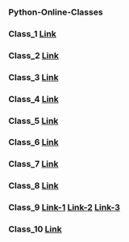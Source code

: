 ### Python-Online-Classes

### Class_1 [Link](https://transcripts.gotomeeting.com/#/s/dca7707d6b5f911ebe4be2c6a25cc91ef93a721dcc07b46bdb6e0d1dca0d9165)

### Class_2 [Link](https://transcripts.gotomeeting.com/#/s/652882a0dc4eec0af94a9f2146da8498c953315ee225dba206d50ca436d1db28)

### Class_3 [Link](https://transcripts.gotomeeting.com/#/s/ac640c66274e2bee0405958e53e0ae787e8fc4afb11ca279edb36467e3ba7429)

### Class_4 [Link](https://transcripts.gotomeeting.com/#/s/4e5f7d5cc172645780a17f65fd2d8b8bdbb9c948f5e5f6908629c01b6d82b360)

### Class_5 [Link](https://transcripts.gotomeeting.com/#/s/4ab721f9ee021e3d29eec38811cc8c1b29e376a29bdfe159239443ea7aeebb7d)

### Class_6 [Link](https://transcripts.gotomeeting.com/#/s/30a68b93e191f38b1bbd7cf6001c07d01b681bf2658955b73394d5a630ff002c)

### Class_7 [Link](https://transcripts.gotomeeting.com/#/s/1250a41fd4798b0acd597ba847f2d8788cecd9bb41c4dc81bb11a197248906a2)

### Class_8 [Link](https://transcripts.gotomeeting.com/#/s/ee7d1ab2c981cbc68d9f1628bad82e9f9f8e7e93fbd4f62438ec7a0c3dd535c7)

### Class_9 [Link-1](https://transcripts.gotomeeting.com/#/s/e69d3d2529f12656eeff5082b17cd6f7b1bec31a5f72f309117acba92f78b2c7) [Link-2](https://transcripts.gotomeeting.com/#/s/8f46293f37547185c0e94b63b1100ca217acc1b311a4ca8dab2c3c3fd926d056) [Link-3](https://transcripts.gotomeeting.com/#/s/f0bb8904dff4bdd20de79c2b04c9f536d858f8b7e910574da290731eabc8b539)

### Class_10 [Link](https://transcripts.gotomeeting.com/#/s/14cc068c8ff014af7cffe114ac73e0c339f02bdaec634820367fa9b6ebd7143a)

